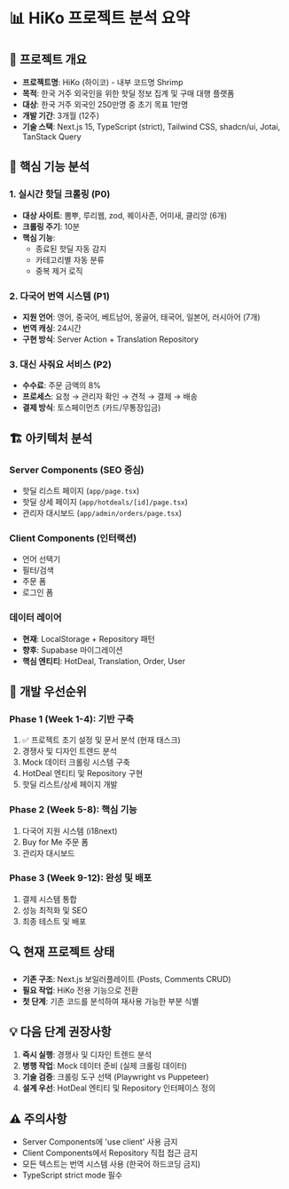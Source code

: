 # 📊 HiKo 프로젝트 분석 요약

## 🎯 프로젝트 개요
- **프로젝트명**: HiKo (하이코) - 내부 코드명 Shrimp
- **목적**: 한국 거주 외국인을 위한 핫딜 정보 집계 및 구매 대행 플랫폼
- **대상**: 한국 거주 외국인 250만명 중 초기 목표 1만명
- **개발 기간**: 3개월 (12주)
- **기술 스택**: Next.js 15, TypeScript (strict), Tailwind CSS, shadcn/ui, Jotai, TanStack Query

## 📌 핵심 기능 분석

### 1. 실시간 핫딜 크롤링 (P0)
- **대상 사이트**: 뽐뿌, 루리웹, zod, 퀘이사존, 어미새, 클리앙 (6개)
- **크롤링 주기**: 10분
- **핵심 기능**:
  - 종료된 핫딜 자동 감지
  - 카테고리별 자동 분류
  - 중복 제거 로직

### 2. 다국어 번역 시스템 (P1)
- **지원 언어**: 영어, 중국어, 베트남어, 몽골어, 태국어, 일본어, 러시아어 (7개)
- **번역 캐싱**: 24시간
- **구현 방식**: Server Action + Translation Repository

### 3. 대신 사줘요 서비스 (P2)
- **수수료**: 주문 금액의 8%
- **프로세스**: 요청 → 관리자 확인 → 견적 → 결제 → 배송
- **결제 방식**: 토스페이먼츠 (카드/무통장입금)

## 🏗️ 아키텍처 분석

### Server Components (SEO 중심)
- 핫딜 리스트 페이지 (`app/page.tsx`)
- 핫딜 상세 페이지 (`app/hotdeals/[id]/page.tsx`)
- 관리자 대시보드 (`app/admin/orders/page.tsx`)

### Client Components (인터랙션)
- 언어 선택기
- 필터/검색
- 주문 폼
- 로그인 폼

### 데이터 레이어
- **현재**: LocalStorage + Repository 패턴
- **향후**: Supabase 마이그레이션
- **핵심 엔티티**: HotDeal, Translation, Order, User

## 📅 개발 우선순위

### Phase 1 (Week 1-4): 기반 구축
1. ✅ 프로젝트 초기 설정 및 문서 분석 (현재 태스크)
2. 경쟁사 및 디자인 트렌드 분석
3. Mock 데이터 크롤링 시스템 구축
4. HotDeal 엔티티 및 Repository 구현
5. 핫딜 리스트/상세 페이지 개발

### Phase 2 (Week 5-8): 핵심 기능
1. 다국어 지원 시스템 (i18next)
2. Buy for Me 주문 폼
3. 관리자 대시보드

### Phase 3 (Week 9-12): 완성 및 배포
1. 결제 시스템 통합
2. 성능 최적화 및 SEO
3. 최종 테스트 및 배포

## 🔍 현재 프로젝트 상태
- **기존 구조**: Next.js 보일러플레이트 (Posts, Comments CRUD)
- **필요 작업**: HiKo 전용 기능으로 전환
- **첫 단계**: 기존 코드를 분석하여 재사용 가능한 부분 식별

## 💡 다음 단계 권장사항
1. **즉시 실행**: 경쟁사 및 디자인 트렌드 분석
2. **병행 작업**: Mock 데이터 준비 (실제 크롤링 데이터)
3. **기술 검증**: 크롤링 도구 선택 (Playwright vs Puppeteer)
4. **설계 우선**: HotDeal 엔티티 및 Repository 인터페이스 정의

## ⚠️ 주의사항
- Server Components에 'use client' 사용 금지
- Client Components에서 Repository 직접 접근 금지
- 모든 텍스트는 번역 시스템 사용 (한국어 하드코딩 금지)
- TypeScript strict mode 필수